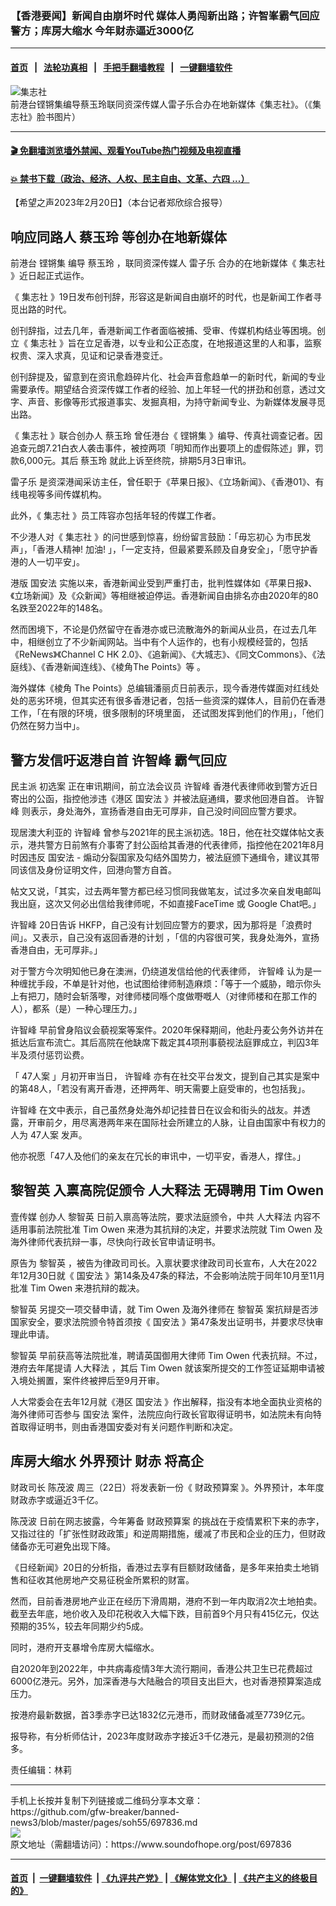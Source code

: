 ### 【香港要闻】新闻自由崩坏时代 媒体人勇闯新出路；许智峯霸气回应警方；库房大缩水 今年财赤逼近3000亿
------------------------

#### [首页](https://github.com/gfw-breaker/banned-news3/blob/master/README.md) &nbsp;&nbsp;|&nbsp;&nbsp; [法轮功真相](https://github.com/begood0513/basic/blob/master/README.md)  &nbsp;&nbsp;|&nbsp;&nbsp; [手把手翻墙教程](https://github.com/gfw-breaker/guides/wiki)  &nbsp;&nbsp;|&nbsp;&nbsp; [一键翻墙软件](https://github.com/gfw-breaker/nogfw/blob/master/README.md)  



<div><img alt="集志社" src="https://img.soundofhope.org/2023-02/jizhishe-1676919611973.jpg"/>
<br/><figcaption class="caption">
 前港台铿锵集编导蔡玉玲联同资深传媒人雷子乐合办在地新媒体《集志社》。（《集志社》脸书图片）
</figcaption></div><hr/>

#### [ 🎬  免翻墙浏览墙外禁闻、观看YouTube热门视频及电视直播](https://github.com/gfw-breaker/HelloWorld)

#### [ 💥  禁书下载（政治、经济、人权、民主自由、文革、六四 ...）](https://github.com/gfw-breaker/books/blob/master/README.md)

<div><div class="Content__Wrapper sc-1bvya0-0 elmmKw article_body" data-checkusr="" itemprop="articleBody">
 <div id="post_place_1">
 </div>
 <p class="meta-top">
  <span class="meta">
   【希望之声2023年2月20日】（本台记者郑欣综合报导）
  </span>
 </p>
 <h2>
  <strong>
   响应同路人
   <ok href="/term/411619">
    蔡玉玲
   </ok>
   等创办在地新媒体
  </strong>
 </h2>
 <p>
  前港台
  <ok href="/term/412738">
   铿锵集
  </ok>
  编导
  <ok href="/term/411619">
   蔡玉玲
  </ok>
  ，联同资深传媒人
  <ok href="/term/841056">
   雷子乐
  </ok>
  合办的在地新媒体《
  <ok href="/term/841059">
   集志社
  </ok>
  》近日起正式运作。
 </p>
 <p>
  《
  <ok href="/term/841059">
   集志社
  </ok>
  》19日发布创刊辞，形容这是新闻自由崩坏的时代，也是新闻工作者寻觅出路的时代。
 </p>
 <p>
  创刊辞指，过去几年，香港新闻工作者面临被捕、受审、传媒机构结业等困境。创立《
  <ok href="/term/841059">
   集志社
  </ok>
  》旨在立足香港，以专业和公正态度，在地报道这里的人和事，监察权贵、深入求真，见证和记录香港变迁。
 </p>
 <p>
  创刊辞提及，留意到在资讯愈趋碎片化、社会声音愈趋单一的新时代，新闻的专业需要承传。期望结合资深传媒工作者的经验、加上年轻一代的拼劲和创意，透过文字、声音、影像等形式报道事实、发掘真相，为持守新闻专业、为新媒体发展寻觅出路。
 </p>
 <p>
  《
  <ok href="/term/841059">
   集志社
  </ok>
  》联合创办人
  <ok href="/term/411619">
   蔡玉玲
  </ok>
  曾任港台《
  <ok href="/term/412738">
   铿锵集
  </ok>
  》编导、传真社调查记者。因追查元朗7.21白衣人袭击事件，被控两项「明知而作出要项上的虚假陈述」罪，罚款6,000元。其后
  <ok href="/term/411619">
   蔡玉玲
  </ok>
  就此上诉至终院，排期5月3日审讯。
 </p>
 <p>
  <ok href="/term/841056">
   雷子乐
  </ok>
  是资深港闻采访主任，曾任职于《苹果日报》、《立场新闻》、《香港01》、有线电视等多间传媒机构。
 </p>
 <p>
  此外，《
  <ok href="/term/841059">
   集志社
  </ok>
  》员工阵容亦包括年轻的传媒工作者。
 </p>
 <p>
  不少港人对《
  <ok href="/term/841059">
   集志社
  </ok>
  》的问世感到惊喜，纷纷留言鼓励：「毋忘初心 为市民发声」，「香港人精神! 加油! 」，「一定支持，但最紧要系顾及自身安全」，「愿守护香港的人一切平安」。
 </p>
 <p>
  港版
  <ok href="/term/99050">
   国安法
  </ok>
  实施以来，香港新闻业受到严重打击，批判性媒体如《苹果日报》、《立场新闻》及《众新闻》等相继被迫停运。香港新闻自由排名亦由2020年的80名跌至2022年的148名。
 </p>
 <p>
  然而困境下，不论是仍然留守在香港亦或已流散海外的新闻从业员，在过去几年中，相继创立了不少新闻网站。当中有个人运作的，也有小规模经营的，包括《ReNews》《Channel C HK 2.0》、《追新闻》、《大城志》、《同文Commons》、《法庭线》、《香港新闻连线》、《棱角The Points》等 。
 </p>
 <p>
  海外媒体《棱角 The Points》总编辑潘丽贞日前表示，现今香港传媒面对红线处处的恶劣环境，但其实还有很多香港记者，包括一些资深的媒体人，目前仍在香港工作，「在有限的环境，很多限制的环境里面， 还试图发挥到他们的作用」，「他们仍然在努力当中」。
 </p>
 <h2>
  <strong>
   警方发信吁返港自首
   <ok href="/term/52396">
    许智峰
   </ok>
   霸气回应
  </strong>
 </h2>
 <p>
  民主派
  <ok href="/term/491330">
   初选案
  </ok>
  正在审讯期间，前立法会议员
  <ok href="/term/52396">
   许智峰
  </ok>
  香港代表律师收到警方近日寄出的公函，指控他涉违《港区
  <ok href="/term/99050">
   国安法
  </ok>
  》并被法庭通缉，要求他回港自首。
  <ok href="/term/52396">
   许智峰
  </ok>
  则表示，身处海外，宣扬香港自由无可厚非，自己没时间回应警方要求。
 </p>
 <p>
  现居澳大利亚的
  <ok href="/term/52396">
   许智峰
  </ok>
  曾参与2021年的民主派初选。18日，他在社交媒体帖文表示，港共警方日前煞有介事寄了封公函给其香港的代表律师，指控他在2021年8月时因违反
  <ok href="/term/99050">
   国安法
  </ok>
  - 煽动分裂国家及勾结外国势力，被法庭颁下通缉令，建议其带同该信及身份证明文件，回港向警方自首。
 </p>
 <p>
  帖文又说，「其实，过去两年警方都已经习惯同我做笔友，试过多次亲自发电邮叫我出庭，这次又何必出信给我律师呢，不如直接FaceTime 或 Google Chat吧。」
 </p>
 <p>
  <ok href="/term/52396">
   许智峰
  </ok>
  20日告诉 HKFP，自己没有计划回应警方的要求，因为那将是「浪费时间」。又表示，自己没有返回香港的计划 ，「信的内容很可笑，我身处海外，宣扬香港自由，无可厚非。」
 </p>
 <p>
  对于警方今次明知他已身在澳洲，仍绕道发信给他的代表律师，
  <ok href="/term/52396">
   许智峰
  </ok>
  认为是一种缠扰手段，不单是针对他，也试图给律师制造麻烦：「等于一个威胁，暗示你头上有把刀，随时会斩落嚟，对律师楼同喺个度做嘢嘅人（对律师楼和在那工作的人），都系（是）一种心理压力。」
 </p>
 <p>
  <ok href="/term/52396">
   许智峰
  </ok>
  早前曾身陷议会藐视案等案件。2020年保释期间，他赴丹麦公务外访并在抵达后宣布流亡。其后高院在他缺席下裁定其4项刑事藐视法庭罪成立，判囚3年半及须付惩罚讼费。
 </p>
 <p>
  「
  <ok href="/term/546629">
   47人案
  </ok>
  」月初开审当日，
  <ok href="/term/52396">
   许智峰
  </ok>
  亦有在社交平台发文，提到自己其实是案中的第48人，「若没有离开香港，还押两年、明天需要上庭受审的，也包括我」。
 </p>
 <p>
  <ok href="/term/52396">
   许智峰
  </ok>
  在文中表示，自己虽然身处海外却记挂昔日在议会和街头的战友。并透露，开审前夕，用尽离港两年来在国际社会所建立的人脉，让自由国家中有权力的人为
  <ok href="/term/546629">
   47人案
  </ok>
  发声。
 </p>
 <p>
  他亦祝愿「47人及他们的亲友在冗长的审讯中，一切平安，香港人，撑住。」
 </p>
 <h2>
  <strong>
   <ok href="/term/144108">
    黎智英
   </ok>
   入禀高院促颁令
   <ok href="/term/12061">
    人大释法
   </ok>
   无碍聘用
   <ok href="/term/797115">
    Tim Owen
   </ok>
  </strong>
 </h2>
 <p>
  <ok href="/term/106190">
   壹传媒
  </ok>
  创办人
  <ok href="/term/144108">
   黎智英
  </ok>
  日前入禀高等法院，要求法庭颁令，中共
  <ok href="/term/12061">
   人大释法
  </ok>
  内容不适用事前法院批准
  <ok href="/term/797115">
   Tim Owen
  </ok>
  来港为其抗辩的决定，并要求法院就
  <ok href="/term/797115">
   Tim Owen
  </ok>
  及海外律师代表抗辩一事，尽快向行政长官申请证明书。
 </p>
 <p>
  原告为
  <ok href="/term/144108">
   黎智英
  </ok>
  ，被告为律政司司长。入禀状要求律政司司长宣布，人大在2022年12月30日就《
  <ok href="/term/99050">
   国安法
  </ok>
  》第14条及47条的释法，不会影响法院于同年10月至11月批准
  <ok href="/term/797115">
   Tim Owen
  </ok>
  来港抗辩的裁决。
 </p>
 <p>
  <ok href="/term/144108">
   黎智英
  </ok>
  另提交一项交替申请，就
  <ok href="/term/797115">
   Tim Owen
  </ok>
  及海外律师在
  <ok href="/term/144108">
   黎智英
  </ok>
  案抗辩是否涉国家安全，要求法院颁令特首须按《
  <ok href="/term/99050">
   国安法
  </ok>
  》第47条发出证明书，并要求尽快审理此申请。
 </p>
 <p>
  <ok href="/term/144108">
   黎智英
  </ok>
  早前获高等法院批准，聘请英国御用大律师
  <ok href="/term/797115">
   Tim Owen
  </ok>
  代表抗辩。不过，港府去年尾提请
  <ok href="/term/12061">
   人大释法
  </ok>
  ，其后
  <ok href="/term/797115">
   Tim Owen
  </ok>
  就该案所提交的工作签证延期申请被入境处搁置，案件终被押后至9月开审。
 </p>
 <p>
  人大常委会在去年12月就《港区
  <ok href="/term/99050">
   国安法
  </ok>
  》作出解释，指没有本地全面执业资格的海外律师可否参与
  <ok href="/term/99050">
   国安法
  </ok>
  案件，法院应向行政长官取得证明书，如法院未有向特首取得证明书，则由香港国安委对有关问题作判断和决定。
 </p>
 <h2>
  <strong>
   库房大缩水 外界预计
   <ok href="/term/841062">
    财赤
   </ok>
   将高企
  </strong>
 </h2>
 <p>
  财政司长
  <ok href="/term/87524">
   陈茂波
  </ok>
  周三（22日）将发表新一份《
  <ok href="/term/479285">
   财政预算案
  </ok>
  》。外界预计，本年度财政赤字或逼近3千亿。
 </p>
 <p>
  <ok href="/term/87524">
   陈茂波
  </ok>
  日前在网志披露，今年筹备
  <ok href="/term/479285">
   财政预算案
  </ok>
  的挑战在于疫情累积下来的赤字，又指过往的「扩张性财政政策」和逆周期措施，缓减了市民和企业的压力，但财政储备亦无可避免出现下降。
 </p>
 <p>
  《日经新闻》20日的分析指，香港过去享有巨额财政储备，是多年来拍卖土地销售和征收其他房地产交易征税金所累积的财富。
 </p>
 <p>
  然而，目前香港房地产业正在经历下滑周期，港府不到一年内取消2次土地拍卖。截至去年底，地价收入及印花税收入大幅下跌，目前首9个月只有415亿元，仅达预期的35%，较去年同期少约5成。
 </p>
 <p>
  同时，港府开支暴增令库房大幅缩水。
 </p>
 <p>
  自2020年到2022年，中共病毒疫情3年大流行期间，香港公共卫生已花费超过6000亿港元。另外，加深香港与大陆融合的项目支出巨大，也对香港预算案造成压力。
 </p>
 <p>
  按港府最新数据，首3季赤字已达1832亿元港币，而财政储备减至7739亿元。
 </p>
 <p>
  报导称，有分析师估计，2023年度财政赤字接近3千亿港元，是最初预测的2倍多。
 </p>
 <p class="meta-btm">
  责任编辑：林莉
 </p>
</div>
</div>
<hr/>
手机上长按并复制下列链接或二维码分享本文章：<br/>
https://github.com/gfw-breaker/banned-news3/blob/master/pages/soh55/697836.md <br/>
<a href='https://github.com/gfw-breaker/banned-news3/blob/master/pages/soh55/697836.md'><img src='https://github.com/gfw-breaker/banned-news3/blob/master/pages/soh55/697836.md.png'/></a> <br/>
原文地址（需翻墙访问）：https://www.soundofhope.org/post/697836


------------------------
#### [首页](https://github.com/gfw-breaker/banned-news3/blob/master/README.md) &nbsp;|&nbsp; [一键翻墙软件](https://github.com/gfw-breaker/nogfw/blob/master/README.md) &nbsp;| [《九评共产党》](https://github.com/gfw-breaker/9ping.md/blob/master/README.md#九评之一评共产党是什么) | [《解体党文化》](https://github.com/gfw-breaker/jtdwh.md/blob/master/README.md) | [《共产主义的终极目的》](https://github.com/gfw-breaker/gczydzjmd.md/blob/master/README.md)


<img src='http://gfw-breaker.win/banned-news3/pages/soh55/697836.md' width='0px' height='0px'/>